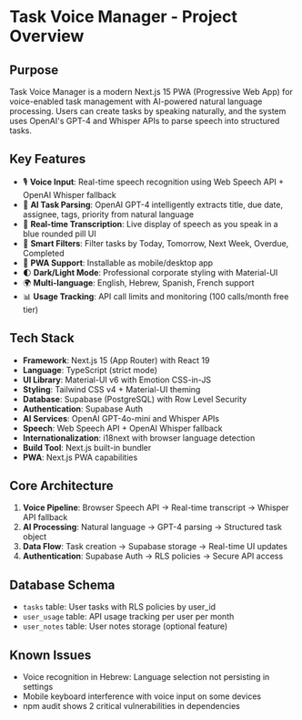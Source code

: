 # Task Voice Manager - Project Overview

## Purpose
Task Voice Manager is a modern Next.js 15 PWA (Progressive Web App) for voice-enabled task management with AI-powered natural language processing. Users can create tasks by speaking naturally, and the system uses OpenAI's GPT-4 and Whisper APIs to parse speech into structured tasks.

## Key Features
- 🎙️ **Voice Input**: Real-time speech recognition using Web Speech API + OpenAI Whisper fallback
- 🤖 **AI Task Parsing**: OpenAI GPT-4 intelligently extracts title, due date, assignee, tags, priority from natural language
- 📝 **Real-time Transcription**: Live display of speech as you speak in a blue rounded pill UI
- 🎯 **Smart Filters**: Filter tasks by Today, Tomorrow, Next Week, Overdue, Completed
- 📱 **PWA Support**: Installable as mobile/desktop app
- 🌓 **Dark/Light Mode**: Professional corporate styling with Material-UI
- 🌍 **Multi-language**: English, Hebrew, Spanish, French support
- 📊 **Usage Tracking**: API call limits and monitoring (100 calls/month free tier)

## Tech Stack
- **Framework**: Next.js 15 (App Router) with React 19
- **Language**: TypeScript (strict mode)
- **UI Library**: Material-UI v6 with Emotion CSS-in-JS
- **Styling**: Tailwind CSS v4 + Material-UI theming
- **Database**: Supabase (PostgreSQL) with Row Level Security
- **Authentication**: Supabase Auth
- **AI Services**: OpenAI GPT-4o-mini and Whisper APIs
- **Speech**: Web Speech API + OpenAI Whisper fallback
- **Internationalization**: i18next with browser language detection
- **Build Tool**: Next.js built-in bundler
- **PWA**: Next.js PWA capabilities

## Core Architecture
1. **Voice Pipeline**: Browser Speech API → Real-time transcript → Whisper API fallback
2. **AI Processing**: Natural language → GPT-4 parsing → Structured task object
3. **Data Flow**: Task creation → Supabase storage → Real-time UI updates
4. **Authentication**: Supabase Auth → RLS policies → Secure API access

## Database Schema
- `tasks` table: User tasks with RLS policies by user_id
- `user_usage` table: API usage tracking per user per month
- `user_notes` table: User notes storage (optional feature)

## Known Issues
- Voice recognition in Hebrew: Language selection not persisting in settings
- Mobile keyboard interference with voice input on some devices
- npm audit shows 2 critical vulnerabilities in dependencies